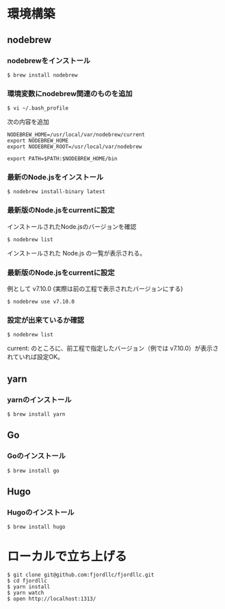 # 環境構築

## nodebrew

### nodebrewをインストール

```
$ brew install nodebrew
```

### 環境変数にnodebrew関連のものを追加

```
$ vi ~/.bash_profile
```

次の内容を追加

```
NODEBREW_HOME=/usr/local/var/nodebrew/current
export NODEBREW_HOME
export NODEBREW_ROOT=/usr/local/var/nodebrew

export PATH=$PATH:$NODEBREW_HOME/bin
```

### 最新のNode.jsをインストール

```
$ nodebrew install-binary latest
```

### 最新版のNode.jsをcurrentに設定

インストールされたNode.jsのバージョンを確認

```
$ nodebrew list
```

インストールされた Node.js の一覧が表示される。

### 最新版のNode.jsをcurrentに設定

例として v7.10.0 (実際は前の工程で表示されたバージョンにする)

```
$ nodebrew use v7.10.0
```

### 設定が出来ているか確認

```
$ nodebrew list
```

current: のところに、前工程で指定したバージョン（例では v7.10.0）が表示されていれば設定OK。

## yarn

### yarnのインストール

```
$ brew install yarn
```

## Go

### Goのインストール

```
$ brew install go
```

## Hugo

### Hugoのインストール

```
$ brew install hugo
```

# ローカルで立ち上げる

```
$ git clone git@github.com:fjordllc/fjordllc.git
$ cd fjordllc
$ yarn install
$ yarn watch
$ open http://localhost:1313/
```
